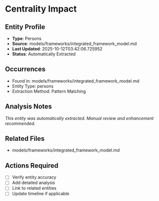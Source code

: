 # Centrality Impact

## Entity Profile
- **Type**: Persons
- **Source**: models/frameworks/integrated_framework_model.md
- **Last Updated**: 2025-10-12T03:42:06.725952
- **Status**: Automatically Extracted

## Occurrences
- Found in: models/frameworks/integrated_framework_model.md
- Entity Type: persons
- Extraction Method: Pattern Matching

## Analysis Notes
*This entity was automatically extracted. Manual review and enhancement recommended.*

## Related Files
- models/frameworks/integrated_framework_model.md

## Actions Required
- [ ] Verify entity accuracy
- [ ] Add detailed analysis
- [ ] Link to related entities
- [ ] Update timeline if applicable
